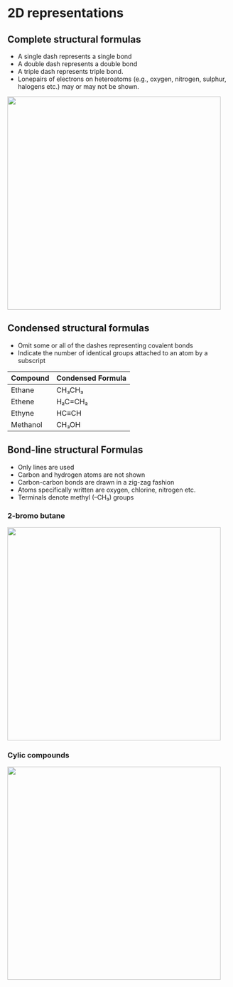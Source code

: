 # 2D representations
## Complete structural formulas
* A single dash represents a single bond
* A double dash represents a double bond 
* A triple dash represents triple bond. 
* Lonepairs of electrons on heteroatoms (e.g., oxygen, nitrogen, sulphur, halogens etc.) may or may not be shown. 


<img width=480 src="https://user-images.githubusercontent.com/20998959/153756322-e15bd96e-62a7-42e9-bb87-ccfe825acef9.png">

## Condensed structural formulas
* Omit some or all of the dashes representing covalent bonds 
* Indicate the number of identical groups attached to an atom by a subscript

|Compound |Condensed Formula|
|-|-|
|Ethane|CH₃CH₃
|Ethene|H₂C=CH₂
|Ethyne|HC≡CH
|Methanol|CH₃OH

## Bond-line structural Formulas
*  Only lines are used
*  Carbon and hydrogen atoms are not shown
*  Carbon-carbon bonds are drawn in a zig-zag fashion
*  Atoms specifically written are oxygen, chlorine, nitrogen etc.
*  Terminals denote methyl (–CH₃) groups

### 2-bromo butane

<img width=480 src="https://user-images.githubusercontent.com/20998959/153756512-10712bb6-b703-4f23-8637-4848ad111c9f.png">

### Cylic compounds

<img width=480 src="https://user-images.githubusercontent.com/20998959/153756520-5a47e880-b9dc-4d8c-9023-19a5d35874b0.png">
